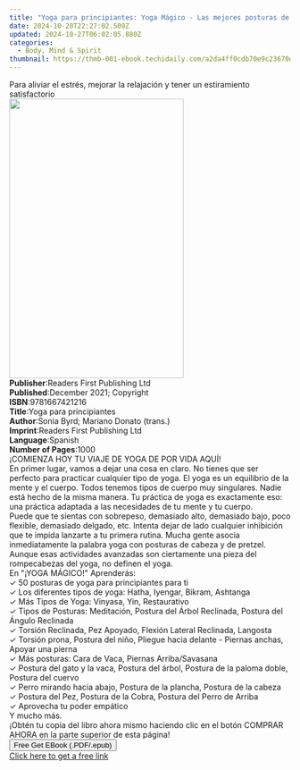 ```yaml
---
title: "Yoga para principiantes: Yoga Mágico - Las mejores posturas de yoga suave | Free Book"
date: 2024-10-20T22:27:02.509Z
updated: 2024-10-27T06:02:05.880Z
categories:
  - Body, Mind & Spirit
thumbnail: https://thmb-001-ebook.techidaily.com/a2da4ff0cdb70e9c23670dbcc14270982b03b4c480d32deae9f9234b858f2225.jpg
---
```

<main id="book-container">
  <div class="flex flex-col">
    <div class="book-brief flex-1 py-6 px-4 sm:p-6 md:py-10 md:px-8">
      <!-- brief-->
      <div class="book-brief-main">
        Para aliviar el estrés, mejorar la relajación y tener un estiramiento
        satisfactorio
      </div>
    </div>
    <div
      class="book-meta-info flex-1 grid gap-4 col-start-1 col-end-3 row-start-1 sm:mb-6 sm:grid-cols-4 lg:gap-6 lg:col-start-2 lg:row-end-6 lg:row-span-6 lg:mb-0"
    >
      <div
        class="book-meta-info-left place-content-center mt-4 p-4 text-sm leading-6 col-start-2 col-span-2 dark:text-slate-400"
      >
        <img
          class="w-full h-500 object-cover rounded-lg sm:h-255 sm:col-span-2 lg:col-span-full"
          src="https://img-001-ebook.techidaily.com/de50555f46b8aa075ec9f6e99ed70c194b53c1b81996867fcf96015b41499131.jpg"
          alt=""
          width="312"
          height="500"
        />
      </div>
      <div
        class="book-meta-info-right mt-2 col-start-1 row-start-2 col-span-3 self-center"
      >
        <!-- meta data  -->
        <div class="flex flex-col px-4 md:px-8">
          <div class="flex-1">
            <strong>Publisher</strong>:<span class="px-2"
              >Readers First Publishing Ltd</span
            >
          </div>
          <div class="flex-1">
            <strong>Published</strong>:<span class="px-2"
              >December 2021; Copyright</span
            >
          </div>
          <div class="flex-1">
            <strong>ISBN</strong>:<span class="px-2">9781667421216</span>
          </div>
          <div class="flex-1">
            <strong>Title</strong>:<span class="px-2"
              >Yoga para principiantes</span
            >
          </div>
          <div class="flex-1">
            <strong>Author</strong>:<span class="px-2"
              >Sonia Byrd; Mariano Donato (trans.)</span
            >
          </div>
          <div class="flex-1">
            <strong>Imprint</strong>:<span class="px-2"
              >Readers First Publishing Ltd</span
            >
          </div>
          <div class="flex-1">
            <strong>Language</strong>:<span class="px-2">Spanish</span>
          </div>
          <div class="flex-1">
            <strong>Number of Pages</strong>:<span class="px-2">1000</span>
          </div>
        </div>
      </div>
    </div>
    <div class="book-description flex-1 py-6 px-4 sm:p-6 md:py-10 md:px-8">
      <div class="book-description-main">
        <div accordion-content="" id="description">
          ¡COMIENZA HOY TU VIAJE DE YOGA DE POR VIDA AQUÍ!<br />En primer lugar,
          vamos a dejar una cosa en claro. No tienes que ser perfecto para
          practicar cualquier tipo de yoga. El yoga es un equilibrio de la mente
          y el cuerpo. Todos tenemos tipos de cuerpo muy singulares. Nadie está
          hecho de la misma manera. Tu práctica de yoga es exactamente eso: una
          práctica adaptada a las necesidades de tu mente y tu cuerpo.&nbsp;<br />Puede
          que te sientas con sobrepeso, demasiado alto, demasiado bajo, poco
          flexible, demasiado delgado, etc. Intenta dejar de lado cualquier
          inhibición que te impida lanzarte a tu primera rutina. Mucha gente
          asocia inmediatamente la palabra yoga con posturas de cabeza y de
          pretzel. Aunque esas actividades avanzadas son ciertamente una pieza
          del rompecabezas del yoga, no definen el yoga.&nbsp;<br />En "¡YOGA
          MÁGICO!" Aprenderás:&nbsp;<br />✓ 50 posturas de yoga para
          principiantes para ti<br />✓ Los diferentes tipos de yoga: Hatha,
          Iyengar, Bikram, Ashtanga<br />✓ Más Tipos de Yoga: Vinyasa, Yin,
          Restaurativo<br />✓ Tipos de Posturas: Meditación, Postura del Árbol
          Reclinada, Postura del Ángulo Reclinada<br />✓ Torsión Reclinada, Pez
          Apoyado, Flexión Lateral Reclinada, Langosta<br />✓ Torsión prona,
          Postura del niño, Pliegue hacia delante - Piernas anchas, Apoyar una
          pierna<br />✓ Más posturas: Cara de Vaca, Piernas Arriba/Savasana<br />✓
          Postura del gato y la vaca, Postura del árbol, Postura de la paloma
          doble, Postura del cuervo<br />✓ Perro mirando hacia abajo, Postura de
          la plancha, Postura de la cabeza<br />✓ Postura del Pez, Postura de la
          Cobra, Postura del Perro de Arriba<br />✓ Aprovecha tu poder
          empático<br />Y mucho más.<br />¡Obtén tu copia del libro ahora mismo
          haciendo clic en el botón COMPRAR AHORA en la parte superior de esta
          página!<br />
        </div>
        <div class="accordion-fader"></div>
      </div>
    </div>
    <div class="book-excerpts flex-1 py-6 px-4 sm:p-6 md:py-10 md:px-8"></div>
    <div
      class="book-about-author flex-1 py-6 px-4 sm:p-6 md:py-10 md:px-8"
    ></div>
    <div class="book-free-get flex-1 py-6 px-4 sm:p-6 md:py-10 md:px-8">
      <button
        id="btn-free-get"
        class="bg-blue-500 hover:bg-blue-700 text-white font-bold py-2 px-4 rounded"
      >
        Free Get EBook (.PDF/.epub)
      </button>
      <div id="countdown-display" class="px-2 text-lg mt-2"></div>
      <a
        id="free-link"
        class="hidden bg-blue-500 hover:bg-blue-700 text-white font-bold py-2 px-4 rounded"
        href="https://www.ebooks.com/en-us/book/210450218/yoga-para-principiantes-yoga-m-gico-las-mejores-posturas-de-yoga-suave/sonia-byrd/"
        target="_blank"
        >Click here to get a free link</a
      >
    </div>
    <script>
      let countdownTime = 0;
      let countdownInterval = null;
      document
        .getElementById('btn-free-get')
        .addEventListener('click', startCountdown);
      function startCountdown() {
        countdownTime = new Date().getTime() + 60000 * 3;
        countdownInterval = setInterval(updateCountdown, 1000);
        document.getElementById('btn-free-get').disabled = true;
        document
          .getElementById('btn-free-get')
          .classList.add('bg-gray-500', 'cursor-not-allowed');
      }
      function updateCountdown() {
        let currentTime = new Date().getTime();
        let timeLeft = countdownTime - currentTime;
        let secondsLeft = Math.floor(timeLeft / 1000);
        document.getElementById('countdown-display').innerHTML =
          `Remaining time: ${secondsLeft} seconds.`;
        if (secondsLeft <= 0) {
          clearInterval(countdownInterval);
          document.getElementById('btn-free-get').classList.add('hidden');
          document.getElementById('free-link').classList.remove('hidden');
          document.getElementById('countdown-display').innerHTML = '';
        }
      }
    </script>
  </div>
</main>

<ins class="adsbygoogle"
      style="display:block"
      data-ad-client="ca-pub-7571918770474297"
      data-ad-slot="8358498916"
      data-ad-format="auto"
      data-full-width-responsive="true"></ins>
    